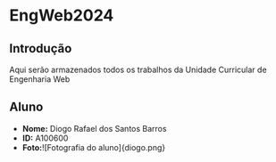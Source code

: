 # EngWeb2024

## Introdução
Aqui serão armazenados todos os trabalhos da Unidade Curricular de Engenharia Web

## Aluno 

- **Nome:** Diogo Rafael dos Santos Barros
- **ID:** A100600
- **Foto:**![Fotografia do aluno]{diogo.png}

